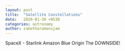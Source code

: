 ```yaml
---
layout: post
title:  "Satellite Constellations"
date:   2020-01-30 +0530
categories: astronomy
author: saketharamanujam
---
```


SpaceX - Starlink
Amazon Blue Origin
The DOWNSIDE!

